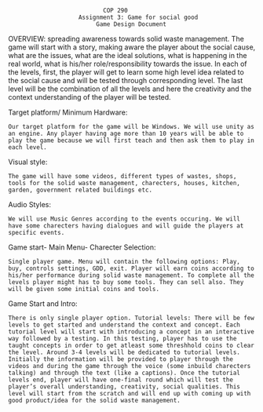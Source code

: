 							   COP 290
						Assignment 3: Game for social good
						     Game Design Document
OVERVIEW:
	spreading awareness towards solid waste management.
	The game will start with a story, making aware the player about the social cause, what are the issues, what are the ideal solutions, what is happening in the real world, what is his/her role/responsibility towards the issue.  In each of the levels, first, the player will get to learn some high level idea related to the social cause and will be tested through corresponding level. The last level will be the combination of all the levels and here the creativity and the context understanding of the player will be tested.
	
Target platform/ Minimum Hardware:

	Our target platform for the game will be Windows. We will use unity as an engine. Any player having age more than 10 years will be able to play the game because we will first teach and then ask them to play in each level.
	
Visual style:

	The game will have some videos, different types of wastes, shops, tools for the solid waste management, charecters, houses, kitchen, garden, government related buildings etc.
	
Audio Styles:

	We will use Music Genres according to the events occuring. We will have some charecters having dialogues and will guide the players at specific events.
	
Game start- Main Menu- Charecter Selection:

	Single player game. Menu will contain the following options: Play, buy, controls settings, GDD, exit. Player will earn coins according to his/her performance during solid waste management. To complete all the levels player might has to buy some tools. They can sell also. They will be given some initial coins and tools.
	
Game Start and Intro:

	There is only single player option. Tutorial levels: There will be few levels to get started and understand the context and concept. Each tutorial level will start with introducing a concept in an interactive way followed by a testing. In this testing, player has to use the taught concepts in order to get atleast some threshhold coins to clear the level. Around 3-4 levels will be dedicated to tutorial levels. Initially the information will be provided to player through the videos and during the game through the voice (some inbuild charecters talking) and through the text (like a captions). Once the tutorial levels end, player will have one-final round which will test the player’s overall understanding, creativity, social qualities. This level will start from the scratch and will end up with coming up with good product/idea for the solid waste management.
